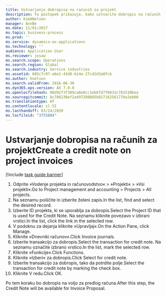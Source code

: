 ```yaml
---
title: Ustvarjanje dobropisa na računih za projekt
description: Ta postopek prikazuje, kako ustvarite dobropis na računih za projekt, ki so bili knjiženi.
author: KimANelson
manager: AnnBe
ms.date: 11/01/2017
ms.topic: business-process
ms.prod: ''
ms.service: dynamics-ax-applications
ms.technology: ''
audience: Application User
ms.reviewer: josaw
ms.search.scope: Operations
ms.search.region: Global
ms.search.industry: Service industries
ms.assetid: 685c7c97-a6e1-43d0-b14e-27c42d3a0fcb
ms.author: knelson
ms.search.validFrom: 2016-06-30
ms.dyn365.ops.version: AX 7.0.0
ms.openlocfilehash: 08d92f3f309ca0e8cc1eb6fd7f0033c7815106ea
ms.sourcegitcommit: 8c786230ef2a497280885b827162561776e2eb00
ms.translationtype: HT
ms.contentlocale: sl-SI
ms.lasthandoff: 03/24/2020
ms.locfileid: "3755884"
---
```

# <a name="create-a-credit-note-on-project-invoices"></a><span data-ttu-id="e8145-103">Ustvarjanje dobropisa na računih za projekt</span><span class="sxs-lookup"><span data-stu-id="e8145-103">Create a credit note on project invoices</span></span>

[!include [task guide banner](../../includes/task-guide-banner.md)]

1. <span data-ttu-id="e8145-104">Odprite »Vodenje projekta in računovodstvo« > »Projekti« > »Vsi projekti«.</span><span class="sxs-lookup"><span data-stu-id="e8145-104">Go to Project management and accounting > Projects > All projects.</span></span> 
2. <span data-ttu-id="e8145-105">Na seznamu poiščite in izberite želeni zapis.</span><span class="sxs-lookup"><span data-stu-id="e8145-105">In the list, find and select the desired record.</span></span> 
3. <span data-ttu-id="e8145-106">Izberite ID projekta, ki se uporablja za dobropis.</span><span class="sxs-lookup"><span data-stu-id="e8145-106">Select the Project ID that is used for the Credit Note.</span></span> <span data-ttu-id="e8145-107">Na seznamu kliknite povezavo v izbrani vrstici.</span><span class="sxs-lookup"><span data-stu-id="e8145-107">In the list, click the link in the selected row.</span></span> 
4. <span data-ttu-id="e8145-108">V podoknu za dejanja kliknite »Upravljaj«.</span><span class="sxs-lookup"><span data-stu-id="e8145-108">On the Action Pane, click Manage.</span></span> 
5. <span data-ttu-id="e8145-109">Kliknite »Dnevniki računov«.</span><span class="sxs-lookup"><span data-stu-id="e8145-109">Click Invoice journals.</span></span> 
6. <span data-ttu-id="e8145-110">Izberite transakcijo za dobropis.</span><span class="sxs-lookup"><span data-stu-id="e8145-110">Select the transaction for credit note.</span></span> <span data-ttu-id="e8145-111">Na seznamu označite izbrano vrstico.</span><span class="sxs-lookup"><span data-stu-id="e8145-111">In the list, mark the selected row.</span></span> 
7. <span data-ttu-id="e8145-112">Kliknite »Funkcije«.</span><span class="sxs-lookup"><span data-stu-id="e8145-112">Click Functions.</span></span> 
8. <span data-ttu-id="e8145-113">Kliknite »Izberi« za dobropis.</span><span class="sxs-lookup"><span data-stu-id="e8145-113">Click Select for credit note.</span></span> 
9. <span data-ttu-id="e8145-114">Izberite transakcijo za dobropis, tako da potrdite polje.</span><span class="sxs-lookup"><span data-stu-id="e8145-114">Select the transaction for credit note by marking the check box.</span></span>
10. <span data-ttu-id="e8145-115">Kliknite V redu.</span><span class="sxs-lookup"><span data-stu-id="e8145-115">Click OK.</span></span> 

<span data-ttu-id="e8145-116">Po tem koraku bo dobropis na voljo za predlog računa.</span><span class="sxs-lookup"><span data-stu-id="e8145-116">After this step, the Credit Note will be available for Invoice Proposal.</span></span>
